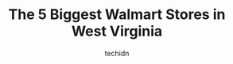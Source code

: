 ---
layout: ampstory
image: https://i0.wp.com/www.statenavi.com/wp-content/uploads/2023/05/walmart-supercenter-0-in-west-virginia-1685173392.png?resize=640,853
author: techidn
featured: false
description: If you happen to be in West Virginia, USA, and looking for a massive Walmart store to fulfill your shopping needs, youre in luck! Weve compiled a list of the top five Largest Walmart locat
title: The 5 Biggest Walmart Stores in West Virginia
cover:
   title: The 5 Biggest Walmart Stores in West Virginia
   subtitle: STATENAVI
   background: https://www.statenavi.com/wp-content/uploads/2023/05/walmart-supercenter-0-in-west-virginia-1685173392.png

pages: 
 - layout: thirds
   top: <h1>#1 Walmart Supercenter</h1>
   bottom: "<p>Always as expected. Lots of items to browse and a lot of self-checkout stations open. Update - In my personal opinion, the line moves faster with self-checkout even if the</p>"
   background: https://www.statenavi.com/wp-content/uploads/2023/05/walmart-supercenter-1-in-west-virginia-1685173394.png
   backgroundblur: true
 - layout: thirds
   top: <h1>#2 Walmart Supercenter</h1>
   bottom: "<p>This Walmart actually allows Overnight parking for Semis!!! This is a nice change! For this reason, I stop by every time I come through and pickup my order of grocerie</p>"
   background: https://www.statenavi.com/wp-content/uploads/2023/05/walmart-supercenter-2-in-west-virginia-1685173396.jpeg
   cta:
      link: https://www.statenavi.com/the-5-biggest-walmart-stores-in-west-virginia/
      text: The 5 Biggest Walmart Stores in West Virginia
 - layout: thirds
   top: <h1>#3 Walmart Supercenter</h1>
   bottom: "<p>2700 Mountaineer Blvd, South Charleston, WV 25309, United States</p>"
   background: https://www.statenavi.com/wp-content/uploads/2023/05/walmart-supercenter-3-in-west-virginia-1685173397.png
   cta:
      link: https://www.statenavi.com/the-5-biggest-walmart-stores-in-west-virginia/
      text: The 5 Biggest Walmart Stores in West Virginia
 - layout: thirds
   top: <h1>#4 Walmart Supercenter</h1>
   bottom: "<p>100 Nitro Market Pl, Cross Lanes, WV 25313, United States</p>"
   background: https://images.unsplash.com/photo-1524169358666-79f22534bc6e?ixlib=rb-4.0.3&ixid=MnwxMjA3fDB8MHxwaG90by1wYWdlfHx8fGVufDB8fHx8&auto=format&fit=crop&w=640&h=853&q=80
   cta:
      link: https://www.statenavi.com/the-5-biggest-walmart-stores-in-west-virginia/
      text: The 5 Biggest Walmart Stores in West Virginia
 - layout: thirds
   top: <h1>#5 Walmart Supercenter</h1>
   bottom: "<p>201 Greasy Ridge Rd, Princeton, WV 24739, United States</p>"
   background: https://images.unsplash.com/photo-1567095761054-7a02e69e5c43?ixlib=rb-4.0.3&ixid=MnwxMjA3fDB8MHxwaG90by1wYWdlfHx8fGVufDB8fHx8&auto=format&fit=crop&w=640&h=853&q=80
   cta:
      link: https://www.statenavi.com/the-5-biggest-walmart-stores-in-west-virginia/
      text: The 5 Biggest Walmart Stores in West Virginia
 - layout: thirds
   top: <h1>#6 Walmart Supercenter</h1>
   bottom: "<p>1330 N Eisenhower Dr, Beckley, WV 25801, United States</p>"
   background: https://images.unsplash.com/photo-1632260260864-caf7fde5ec36?ixlib=rb-4.0.3&ixid=MnwxMjA3fDB8MHxwaG90by1wYWdlfHx8fGVufDB8fHx8&auto=format&fit=crop&w=640&h=853&q=80
   cta:
      link: https://www.statenavi.com/the-5-biggest-walmart-stores-in-west-virginia/
      text: The 5 Biggest Walmart Stores in West Virginia
 - layout: thirds
   top: <h1>#7 Walmart Supercenter</h1>
   bottom: "<p>75 Retail Cir, Morgantown, WV 26508, United States</p>"
   background: https://images.unsplash.com/photo-1552083974-186346191183?ixlib=rb-4.0.3&ixid=MnwxMjA3fDB8MHxwaG90by1wYWdlfHx8fGVufDB8fHx8&auto=format&fit=crop&w=640&h=853&q=80
   cta:
      link: https://www.statenavi.com/the-5-biggest-walmart-stores-in-west-virginia/
      text: The 5 Biggest Walmart Stores in West Virginia
 - layout: thirds
   middle: Continue reading...
   background: https://images.unsplash.com/photo-1609083590460-7b8cc0ca65f8?ixlib=rb-4.0.3&ixid=MnwxMjA3fDB8MHxwaG90by1wYWdlfHx8fGVufDB8fHx8&auto=format&fit=crop&w=640&h=853&q=80
   cta:
      link: https://www.statenavi.com/the-5-biggest-walmart-stores-in-west-virginia/
      text: The 5 Biggest Walmart Stores in West Virginia
      
---